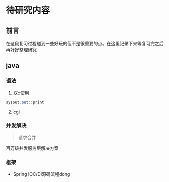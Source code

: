 #  待研究内容

## 前言

在这段复习过程碰到一些好玩的但不是很重要的点。在这里记录下来等复习完之后再好好整理研究


## java
### 语法

1. 双::使用
```java
sysout.out::print
```

2. cgi

### 并发解决

>请求合并

百万级并发服务层解决方案



### 框架

- Spring IOC/DI源码流程dong 